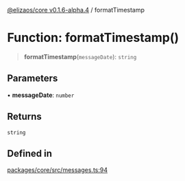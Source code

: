 [@elizaos/core v0.1.6-alpha.4](../index.md) / formatTimestamp

# Function: formatTimestamp()

> **formatTimestamp**(`messageDate`): `string`

## Parameters

• **messageDate**: `number`

## Returns

`string`

## Defined in

[packages/core/src/messages.ts:94](https://github.com/elizaos/eliza/blob/main/packages/core/src/messages.ts#L94)
